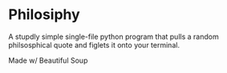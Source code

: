 # Philosiphy 
A stupdly simple single-file python program that pulls a random philsosphical quote and figlets it onto your terminal.

Made w/ Beautiful Soup

